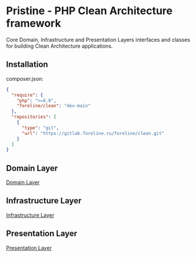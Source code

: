 # Pristine - PHP Clean Architecture framework

Core Domain, Infrastructure and Presentation Layers interfaces and classes for building Clean Architecture applications.

## Installation

composer.json:
```json
{
  "require": {
    "php": ">=8.0",
    "foreline/clean": "dev-main"
  },
  "repositories": [
    {
      "type": "git",
      "url": "https://gitlab.foreline.ru/foreline/clean.git"
    }
  ]
}
```

## Domain Layer

[Domain Layer](./src/Domain/README.md)

## Infrastructure Layer

[Infrastructure Layer](./src/Infrastructure/README.md)

## Presentation Layer

[Presentation Layer](./src/Presentation/README.md)